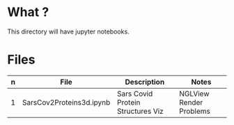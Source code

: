 # What ?

This directory will have jupyter notebooks.

# Files

n | File | Description | Notes 
|---|:--:|---|---|
1 | SarsCov2Proteins3d.ipynb | Sars Covid Protein Structures Viz | NGLView Render Problems